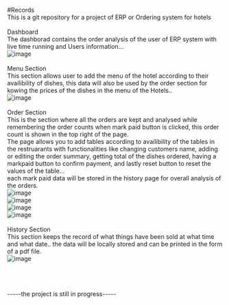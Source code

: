 #Records
<br>
This is a git repository for a project of ERP or Ordering system for hotels
<br>
<br>
Dashboard
<br>
The dashborad contains the order analysis of the user of ERP system with live time running and Users information...
<br>
![image](https://github.com/user-attachments/assets/0e3b3346-3b65-4ef4-8165-e153a25c2a06)
<br>
<br>
Menu Section
<br>
This section allows user to add the menu of the hotel according to their availibility of dishes, this data will also be used by the order section for kowing the prices of the dishes in the menu of the Hotels..
<br>
![image](https://github.com/user-attachments/assets/aa1a31e6-e62b-425f-8f72-2be74cfd51fb)
<br>
<br>
Order Section
<br>
This is the section where all the orders are kept and analysed while remembering the order counts when mark paid button is clicked, this order count is shown in the top right of the page.
<br>
The page allows you to add tables according to availibility of the tables in the restruarants with functionalities like changing customers name, adding or editing the order summary, getting total of the dishes ordered, having a markpaid button to confirm payment, and lastly reset button to reset the values of the table... 
<br>
each mark paid data will be stored in the history page for overall analysis of the orders.
<br>
![image](https://github.com/user-attachments/assets/2fda8099-15d9-4549-b972-4525bb180a39)
<br>
![image](https://github.com/user-attachments/assets/d347a948-87ad-4f72-90ff-c43a68a0a4e9)
<br>
![image](https://github.com/user-attachments/assets/fba0e134-7c5f-4f9e-80c2-573b8f74dcd2)
<br>
![image](https://github.com/user-attachments/assets/a5686eca-d8da-4432-8692-171c008ef2aa)
<br>
<br>
History Section
<br>
This section keeps the record of what things have been sold at what time and what date.. the data will be locally stored and can be printed in the form of a pdf file.
<br>
![image](https://github.com/user-attachments/assets/d944830d-f2aa-4a94-8104-a3bf49d21937)


<br>
<br>
<br>
-----the project is still in progress-----



